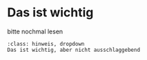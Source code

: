 # Das ist wichtig

bitte nochmal lesen

```{admonition} Hinweis
:class: hinweis, dropdown
Das ist wichtig, aber nicht ausschlaggebend
```
